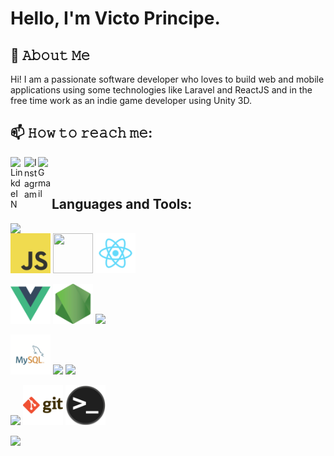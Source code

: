 # Hello, I'm Victo Principe.

## :book: 𝙰𝚋𝚘𝚞𝚝 𝙼𝚎

Hi! I am a passionate software developer who loves to build web and mobile applications using some technologies like Laravel and ReactJS and in the free time work as an indie game developer using Unity 3D.

## 📫 𝙷𝚘𝚠 𝚝𝚘 𝚛𝚎𝚊𝚌𝚑 𝚖𝚎:

<a target="_blank" href="https://www.linkedin.com/in/victo-principe/">
  <img align="left" alt="LinkdeIN" width="22px" src="https://cdn.jsdelivr.net/npm/simple-icons@v3/icons/linkedin.svg" />
</a>
<a target="_blank" href="https://www.instagram.com/victoprincipe_/">
  <img align="left" alt="Instagram" width="22px" src="https://cdn.jsdelivr.net/npm/simple-icons@v3/icons/instagram.svg" />
</a>
<a target="_blank" href="mailto:victopessoa46@gmail.com">
  <img align="left" alt="Gmail" width="22px" src="https://cdn.jsdelivr.net/npm/simple-icons@v3/icons/gmail.svg" />
</a>

<br/>
<br/>

## Languages and Tools:

<img align="right" src="https://user-images.githubusercontent.com/6431486/111874149-94c2bf00-8972-11eb-9c8d-a00ebc96d841.gif" width="512">
<code><img height="64" src="https://raw.githubusercontent.com/github/explore/80688e429a7d4ef2fca1e82350fe8e3517d3494d/topics/javascript/javascript.png"></code>
<code><img height="64" width="64" src="https://user-images.githubusercontent.com/6431486/111877147-a317d780-8980-11eb-8179-6a0f06006241.png"></code>
<code><img height="64" src="https://raw.githubusercontent.com/github/explore/80688e429a7d4ef2fca1e82350fe8e3517d3494d/topics/react/react.png"></code>

<code><img height="64" src="https://raw.githubusercontent.com/github/explore/80688e429a7d4ef2fca1e82350fe8e3517d3494d/topics/vue/vue.png"></code>
<code><img height="64" src="https://raw.githubusercontent.com/github/explore/80688e429a7d4ef2fca1e82350fe8e3517d3494d/topics/nodejs/nodejs.png"></code>
<code><img height="64" src="https://user-images.githubusercontent.com/6431486/111877209-fbe77000-8980-11eb-9407-41801879ea00.png"></code>

<code><img height="64" src="https://raw.githubusercontent.com/github/explore/80688e429a7d4ef2fca1e82350fe8e3517d3494d/topics/mysql/mysql.png"></code>
<code><img height="64" src="https://user-images.githubusercontent.com/6431486/111877726-55e93500-8983-11eb-9f6a-bf1e4aa356ee.png"></code>
<code><img height="64" src="https://user-images.githubusercontent.com/6431486/111877760-84671000-8983-11eb-853b-97a3a457650a.png"></code>

<code><img height="64" src="https://user-images.githubusercontent.com/6431486/111877237-1cafc580-8981-11eb-8153-fd049d2ce5da.png"></code>
<code><img height="64" src="https://raw.githubusercontent.com/github/explore/80688e429a7d4ef2fca1e82350fe8e3517d3494d/topics/git/git.png"></code>
<code><img height="64" src="https://raw.githubusercontent.com/github/explore/80688e429a7d4ef2fca1e82350fe8e3517d3494d/topics/terminal/terminal.png"></code>

<code><img height="64" src="https://user-images.githubusercontent.com/6431486/111877847-f0e20f00-8983-11eb-9bca-56dbde092c44.png"></code>



